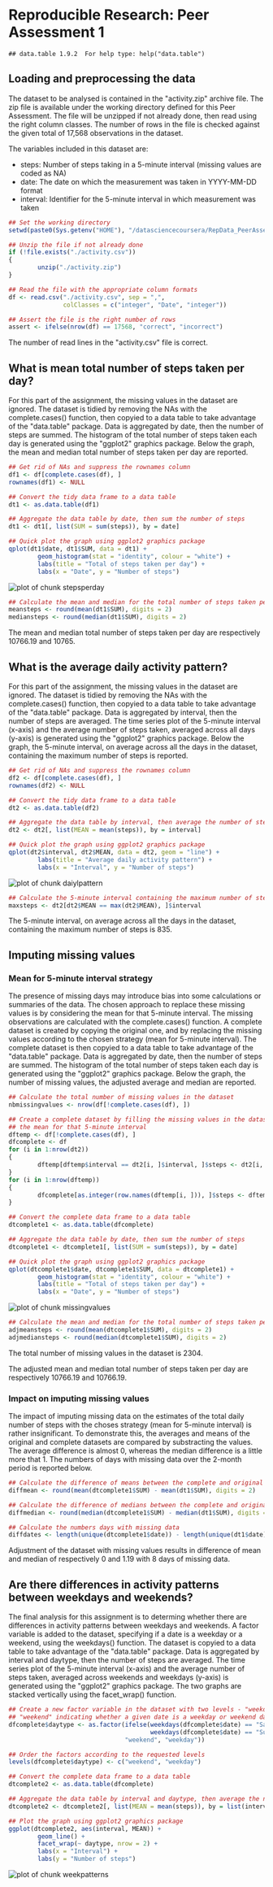 # Reproducible Research: Peer Assessment 1


```
## data.table 1.9.2  For help type: help("data.table")
```


## Loading and preprocessing the data

The dataset to be analysed is contained in the "activity.zip" archive file. The
zip file is available under the working directory defined for this Peer
Assessment. The file will be unzipped if not already done, then read using the
right column classes. The number of rows in the file is checked against the
given total of 17,568 observations in the dataset.

The variables included in this dataset are:

* steps: Number of steps taking in a 5-minute interval (missing values are coded as NA)
* date: The date on which the measurement was taken in YYYY-MM-DD format
* interval: Identifier for the 5-minute interval in which measurement was taken



```r
## Set the working directory
setwd(paste0(Sys.getenv("HOME"), "/datasciencecoursera/RepData_PeerAssessment1"))

## Unzip the file if not already done
if (!file.exists("./activity.csv"))
{
        unzip("./activity.zip")
}

## Read the file with the appropriate column formats
df <- read.csv("./activity.csv", sep = ",",
               colClasses = c("integer", "Date", "integer"))

## Assert the file is the right number of rows
assert <- ifelse(nrow(df) == 17568, "correct", "incorrect")
```

The number of read lines in the "activity.csv" file is correct.


## What is mean total number of steps taken per day?

For this part of the assignment, the missing values in the dataset are ignored.
The dataset is tidied by removing the NAs with the complete.cases() function,
then copyied to a data table to take advantage of the "data.table" package.
Data is aggregated by date, then the number of steps are summed. The histogram
of the total number of steps taken each day is generated using the "ggplot2"
graphics package. Below the graph, the mean and median total number of steps
taken per day are reported.



```r
## Get rid of NAs and suppress the rownames column
df1 <- df[complete.cases(df), ]
rownames(df1) <- NULL

## Convert the tidy data frame to a data table
dt1 <- as.data.table(df1)

## Aggregate the data table by date, then sum the number of steps
dt1 <- dt1[, list(SUM = sum(steps)), by = date]

## Quick plot the graph using ggplot2 graphics package
qplot(dt1$date, dt1$SUM, data = dt1) +
        geom_histogram(stat = "identity", colour = "white") +
        labs(title = "Total of steps taken per day") +
        labs(x = "Date", y = "Number of steps")
```

![plot of chunk stepsperday](figure/stepsperday.png) 

```r
## Calculate the mean and median for the total number of steps taken per day
meansteps <- round(mean(dt1$SUM), digits = 2)
mediansteps <- round(median(dt1$SUM), digits = 2)
```

The mean and median total number of steps taken per day are respectively 10766.19 and 10765.


## What is the average daily activity pattern?

For this part of the assignment, the missing values in the dataset are ignored.
The dataset is tidied by removing the NAs with the complete.cases() function,
then copyied to a data table to take advantage of the "data.table" package.
Data is aggregated by interval, then the number of steps are averaged. The time
series plot of the 5-minute interval (x-axis) and the average number of steps
taken, averaged across all days (y-axis) is generated using the "ggplot2"
graphics package. Below the graph, the 5-minute interval, on average across all
the days in the dataset, containing the maximum number of steps is reported.



```r
## Get rid of NAs and suppress the rownames column
df2 <- df[complete.cases(df), ]
rownames(df2) <- NULL

## Convert the tidy data frame to a data table
dt2 <- as.data.table(df2)

## Aggregate the data table by interval, then average the number of steps
dt2 <- dt2[, list(MEAN = mean(steps)), by = interval]

## Quick plot the graph using ggplot2 graphics package
qplot(dt2$interval, dt2$MEAN, data = dt2, geom = "line") +
        labs(title = "Average daily activity pattern") +
        labs(x = "Interval", y = "Number of steps")
```

![plot of chunk daiylpattern](figure/daiylpattern.png) 

```r
## Calculate the 5-minute interval containing the maximum number of steps
maxsteps <- dt2[dt2$MEAN == max(dt2$MEAN), ]$interval
```

The 5-minute interval, on average across all the days in the dataset, containing the maximum number of steps is 835.


## Imputing missing values

### Mean for 5-minute interval strategy

The presence of missing days may introduce bias into some calculations or
summaries of the data. The chosen approach to replace these missing values is by
considering the mean for that 5-minute interval. The missing observations are
calculated with the complete.cases() function. A complete dataset is created by
copying the original one, and by replacing the missing values according to the
chosen strategy (mean for 5-minute interval). The complete dataset is then
copyied to a data table to take advantage of the "data.table" package. Data is
aggregated by date, then the number of steps are summed. The histogram of the
total number of steps taken each day is generated using the "ggplot2" graphics
package. Below the graph, the number of missing values, the adjusted average and
median are reported.



```r
## Calculate the total number of missing values in the dataset
nbmissingvalues <- nrow(df[!complete.cases(df), ])

## Create a complete dataset by filling the missing values in the dataset using
## the mean for that 5-minute interval
dftemp <- df[!complete.cases(df), ]
dfcomplete <- df
for (i in 1:nrow(dt2))
{
        dftemp[dftemp$interval == dt2[i, ]$interval, ]$steps <- dt2[i, ]$MEAN
}
for (i in 1:nrow(dftemp))
{
        dfcomplete[as.integer(row.names(dftemp[i, ])), ]$steps <- dftemp[i, ]$steps
}

## Convert the complete data frame to a data table
dtcomplete1 <- as.data.table(dfcomplete)

## Aggregate the data table by date, then sum the number of steps
dtcomplete1 <- dtcomplete1[, list(SUM = sum(steps)), by = date]

## Quick plot the graph using ggplot2 graphics package
qplot(dtcomplete1$date, dtcomplete1$SUM, data = dtcomplete1) +
        geom_histogram(stat = "identity", colour = "white") +
        labs(title = "Total of steps taken per day") +
        labs(x = "Date", y = "Number of steps")
```

![plot of chunk missingvalues](figure/missingvalues.png) 

```r
## Calculate the mean and median for the total number of steps taken per day
adjmeansteps <- round(mean(dtcomplete1$SUM), digits = 2)
adjmediansteps <- round(median(dtcomplete1$SUM), digits = 2)
```

The total number of missing values in the dataset is 2304.

The adjusted mean and median total number of steps taken per day are respectively 10766.19 and 10766.19.


### Impact on imputing missing values

The impact of imputing missing data on the estimates of the total daily number
of steps with the choses strategy (mean for 5-minute interval) is rather
insignificant. To demonstrate this, the averages and means of the original and
complete datasets are compared by substracting the values. The average
difference is almost 0, whereas the median difference is a little more that 1.
The numbers of days with missing data over the 2-month period is reported below.



```r
## Calculate the difference of means between the complete and original datasets
diffmean <- round(mean(dtcomplete1$SUM) - mean(dt1$SUM), digits = 2)

## Calculate the difference of medians between the complete and original datasets
diffmedian <- round(median(dtcomplete1$SUM) - median(dt1$SUM), digits = 2)

## Calculate the numbers days with missing data
diffdates <- length(unique(dtcomplete1$date)) - length(unique(dt1$date))
```

Adjustment of the dataset with missing values results in difference of mean and median of respectively 0 and 1.19 with 8 days of missing data.


## Are there differences in activity patterns between weekdays and weekends?

The final analysis for this assignment is to determing whether there are
differences in activity patterns between weekdays and weekends. A factor
variable is added to the dataset, specifying if a date is a weekday or a
weekend, using the weekdays() function. The dataset is copyied to a data table
to take advantage of the "data.table" package. Data is aggregated by interval
and daytype, then the number of steps are averaged. The time series plot of the
5-minute interval (x-axis) and the average number of steps taken, averaged
across weekends and weekdays (y-axis) is generated using the "ggplot2"
graphics package. The two graphs are stacked vertically using the facet_wrap()
function.



```r
## Create a new factor variable in the dataset with two levels - "weekday" and
## "weekend" indicating whether a given date is a weekday or weekend day
dfcomplete$daytype <- as.factor(ifelse(weekdays(dfcomplete$date) == "Saturday" |
                                       weekdays(dfcomplete$date) == "Sunday",
                                "weekend", "weekday"))

## Order the factors according to the requested levels
levels(dfcomplete$daytype) <- c("weekend", "weekday")

## Convert the complete data frame to a data table
dtcomplete2 <- as.data.table(dfcomplete)

## Aggregate the data table by interval and daytype, then average the number of steps
dtcomplete2 <- dtcomplete2[, list(MEAN = mean(steps)), by = list(interval, daytype)]

## Plot the graph using ggplot2 graphics package
ggplot(dtcomplete2, aes(interval, MEAN)) +
        geom_line() +
        facet_wrap(~ daytype, nrow = 2) +
        labs(x = "Interval") +
        labs(y = "Number of steps")
```

![plot of chunk weekpatterns](figure/weekpatterns.png) 
